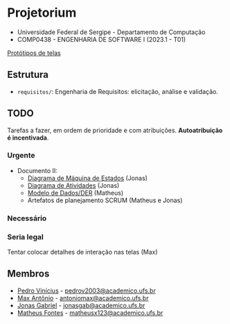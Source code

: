 # Projetorium

* Universidade Federal de Sergipe - Departamento de Computação
* COMP0438 - ENGENHARIA DE SOFTWARE I (2023.1 - T01)

[Protótipos de telas](https://www.figma.com/files/team/1262194734143804841/shardpegasus17's-team?fuid=1262194729814672455)

## Estrutura

* `requisitos/`: Engenharia de Requisitos: elicitação, análise e validação.

## TODO

Tarefas a fazer, em ordem de prioridade e com atribuições. **Autoatribuição é
incentivada**.

### Urgente

* Documento II:
  * [Diagrama de Máquina de Estados](https://plantuml.com/state-diagram) (Jonas)
  * [Diagrama de Atividades](https://plantuml.com/activity-diagram-beta) (Jonas)
  * [Modelo de Dados/DER](https://plantuml.com/ie-diagram) (Matheus)
  * Artefatos de planejamento SCRUM (Matheus e Jonas)

### Necessário

### Seria legal

Tentar colocar detalhes de interação nas telas (Max)

## Membros

* [Pedro Vinícius](https://github.com/Pedro-V) - [pedrov2003@academico.ufs.br](mailto:pedrov2003@acadeimoc.ufs.br)
* [Max Antônio](https://github.com/Max-Antonio) - [antoniomax@academico.ufs.br](mailto:antoniomax@academico.ufs.br)
* [Jonas Gabriel](https://github.com/jonasgabrieel) - [jonasgab@academico.ufs.br](mailto:jonasgab@academico.ufs.br)
* [Matheus Fontes](https://github.com/Ultedad) - [matheusx123@academico.ufs.br](mailto:matheusx123@academico.ufs.br)
